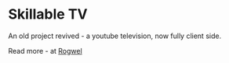 Skillable TV
============

An old project revived - a youtube television, now fully client side.

Read more - at [Rogwel](http://rogwel.org/repositories/sktv/)
